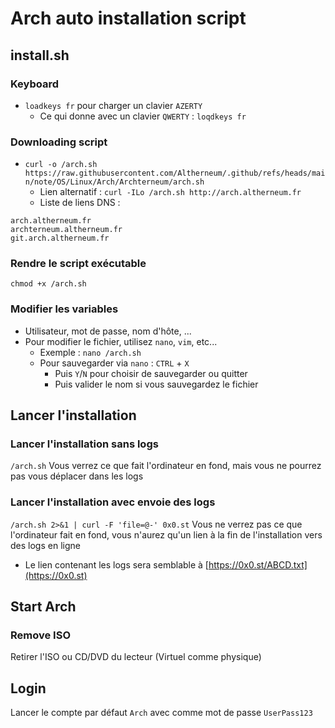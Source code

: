 # Arch auto installation script
## install.sh
### Keyboard
- `loadkeys fr` pour charger un clavier `AZERTY`
  - Ce qui donne avec un clavier `QWERTY` : `loqdkeys fr`
### Downloading script
- `curl -o /arch.sh https://raw.githubusercontent.com/Altherneum/.github/refs/heads/main/note/OS/Linux/Arch/Archterneum/arch.sh`
  - Lien alternatif : `curl -ILo /arch.sh http://arch.altherneum.fr`
  - Liste de liens DNS :
```
arch.altherneum.fr
archterneum.altherneum.fr
git.arch.altherneum.fr
```
### Rendre le script exécutable
`chmod +x /arch.sh`
### Modifier les variables
- Utilisateur, mot de passe, nom d'hôte, ...
- Pour modifier le fichier, utilisez `nano`, `vim`, etc...
  - Exemple : `nano /arch.sh`
  - Pour sauvegarder via `nano` : `CTRL` + `X`
    - Puis `Y`/`N` pour choisir de sauvegarder ou quitter
    - Puis valider le nom si vous sauvegardez le fichier

## Lancer l'installation
### Lancer l'installation sans logs
`/arch.sh` Vous verrez ce que fait l'ordinateur en fond, mais vous ne pourrez pas vous déplacer dans les logs
### Lancer l'installation avec envoie des logs
`/arch.sh 2>&1 | curl -F 'file=@-' 0x0.st` Vous ne verrez pas ce que l'ordinateur fait en fond, vous n'aurez qu'un lien à la fin de l'installation vers des logs en ligne
- Le lien contenant les logs sera semblable à [https://0x0.st/ABCD.txt](https://0x0.st)

## Start Arch
### Remove ISO
Retirer l'ISO ou CD/DVD du lecteur (Virtuel comme physique)
## Login
Lancer le compte par défaut `Arch` avec comme mot de passe `UserPass123`
